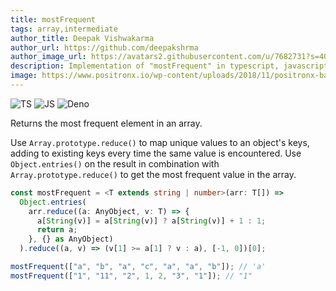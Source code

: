 ```yaml
---
title: mostFrequent
tags: array,intermediate
author_title: Deepak Vishwakarma
author_url: https://github.com/deepakshrma
author_image_url: https://avatars2.githubusercontent.com/u/7682731?s=400
description: Implementation of "mostFrequent" in typescript, javascript and deno.
image: https://www.positronx.io/wp-content/uploads/2018/11/positronx-banner-1152-1.jpg
---
```


![TS](https://img.shields.io/badge/supports-typescript-blue.svg?style=flat-square)
![JS](https://img.shields.io/badge/supports-javascript-yellow.svg?style=flat-square)
![Deno](https://img.shields.io/badge/supports-deno-green.svg?style=flat-square)

Returns the most frequent element in an array.

Use `Array.prototype.reduce()` to map unique values to an object's keys, adding to existing keys every time the same value is encountered.
Use `Object.entries()` on the result in combination with `Array.prototype.reduce()` to get the most frequent value in the array.

```ts title="typescript"
const mostFrequent = <T extends string | number>(arr: T[]) =>
  Object.entries(
    arr.reduce((a: AnyObject, v: T) => {
      a[String(v)] = a[String(v)] ? a[String(v)] + 1 : 1;
      return a;
    }, {} as AnyObject)
  ).reduce((a, v) => (v[1] >= a[1] ? v : a), [-1, 0])[0];
```

```ts title="typescript"
mostFrequent(["a", "b", "a", "c", "a", "a", "b"]); // 'a'
mostFrequent(["1", "11", "2", 1, 2, "3", "1"]); // "1"
```
